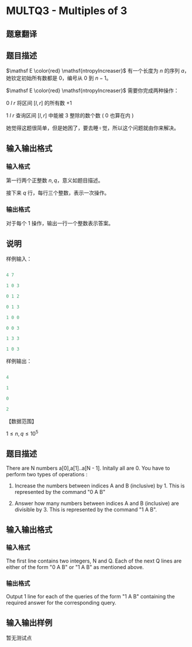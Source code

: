 # MULTQ3 - Multiples of 3

## 题意翻译

## 题目描述

$\mathsf E \color{red} \mathsf{ntropyIncreaser}$ 有一个长度为 $n$ 的序列 $a$，她钦定初始所有数都是 $0$，编号从 $0$ 到 $n-1$。

$\mathsf E \color{red} \mathsf{ntropyIncreaser}$ 需要你完成两种操作：

$0$ $l$ $r$ 将区间 $[l,r]$ 的所有数 $+1$

$1$ $l$ $r$ 查询区间 $[l,r]$ 中能被 $3$ 整除的数个数 ( $0$ 也算在内 )

她觉得这题很简单，但是她困了，要去睡♀觉，所以这个问题就由你来解决。

## 输入输出格式

### 输入格式

第一行两个正整数 $n,q$，意义如题目描述。

接下来 $q$ 行，每行三个整数，表示一次操作。

### 输出格式

对于每个 $1$ 操作，输出一行一个整数表示答案。

## 说明

样例输入：

```cpp

4 7

1 0 3

0 1 2

0 1 3

1 0 0

0 0 3

1 3 3

1 0 3

```

样例输出：

```cpp

4

1

0

2

```

【数据范围】

$1\le n,q \le 10^5$

## 题目描述

There are N numbers a\[0\],a\[1\]..a\[N - 1\]. Initally all are 0. You have to perform two types of operations :

1) Increase the numbers between indices A and B (inclusive) by 1. This is represented by the command "0 A B"

2) Answer how many numbers between indices A and B (inclusive) are divisible by 3. This is represented by the command "1 A B".

## 输入输出格式

### 输入格式

The first line contains two integers, N and Q. Each of the next Q lines are either of the form "0 A B" or "1 A B" as mentioned above.

### 输出格式

Output 1 line for each of the queries of the form "1 A B" containing the required answer for the corresponding query.

## 输入输出样例

暂无测试点

